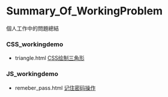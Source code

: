 # Summary_Of_WorkingProblem
個人工作中的問題總結

### CSS_workingdemo

- triangle.html [CSS绘制三角形](https://github.com/yiranjason/Summary_Of_WorkingProblem/blob/master/tringle.html "CSS绘制三角形")


### JS_workingdemo

- remeber_pass.html [记住密码操作](https://github.com/yiranjason/Summary_Of_WorkingProblem/blob/master/remeber_pass "记住密码操作")
